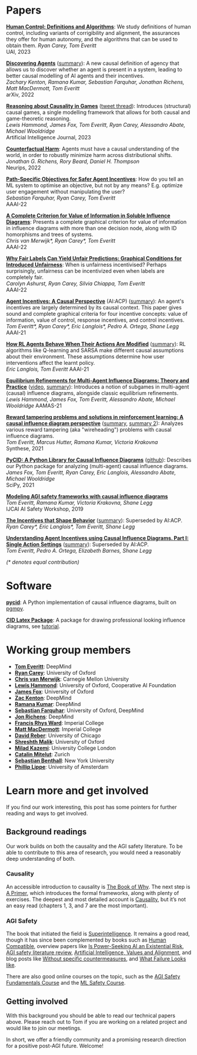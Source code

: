 # Papers
**[Human Control: Definitions and Algorithms](https://arxiv.org/abs/2305.19861)**:
We study definitions of human control, including variants of corrigibility and alignment, the assurances they offer for human autonomy, and the algorithms that can be used to obtain them.
*Ryan Carey, Tom Everitt*  
UAI, 2023

**[Discovering Agents](https://arxiv.org/abs/2208.08345)** ([summary](https://www.alignmentforum.org/posts/XxX2CAoFskuQNkBDy/discovering-agents)):
A new causal definition of agency that allows us to discover whether an agent is present in a system, leading to better causal modelling of AI agents and their incentives.  
*Zachary Kenton, Ramana Kumar, Sebastian Farquhar, Jonathan Richens, Matt MacDermott, Tom Everitt*  
arXiv, 2022

**[Reasoning about Causality in Games](https://arxiv.org/abs/2301.02324)** ([tweet thread](https://twitter.com/tom4everitt/status/1648344677702066177)):
Introduces (structural) causal games, a single modelling framework that allows for both causal and game-theoretic reasoning.  
*Lewis Hammond, James Fox, Tom Everitt, Ryan Carey, Alessandro Abate, Michael Wooldridge*  
Artificial Intelligence Journal, 2023

**[Counterfactual Harm](https://arxiv.org/abs/2204.12993)**:
Agents must have a causal understanding of the world, in order to robustly minimize harm across distributional shifts.  
*Jonathan G. Richens, Rory Beard, Daniel H. Thompson*  
Neurips, 2022

**[Path-Specific Objectives for Safer Agent Incentives](https://arxiv.org/abs/2204.10018)**:
How do you tell an ML system to optimise an objective, but not by any means? E.g. optimize user engagement without manipulating the user?  
*Sebastian Farquhar, Ryan Carey, Tom Everitt*  
AAAI-22

**[A Complete Criterion for Value of Information in Soluble Influence Diagrams](https://arxiv.org/abs/2202.11629)**:
Presents a complete graphical criterion for value of information in influence diagrams with more than one decision node, along with ID homorphisms and trees of systems.  
*Chris van Merwijk\*, Ryan Carey\*, Tom Everitt*  
AAAI-22

**[Why Fair Labels Can Yield Unfair Predictions: Graphical Conditions for Introduced Unfairness](https://arxiv.org/abs/2202.10816)**:
When is unfairness incentivised? Perhaps surprisingly, unfairness can be incentivized even when labels are completely fair.  
*Carolyn Ashurst, Ryan Carey, Silvia Chiappa, Tom Everitt*  
AAAI-22

**[Agent Incentives: A Causal Perspective](https://arxiv.org/abs/2102.01685)** (AI:ACP) ([summary](https://deepmindsafetyresearch.medium.com/progress-on-causal-influence-diagrams-a7a32180b0d1#b09d)): An agent's incentives are largely determined by its causal context. This paper gives sound and complete graphical criteria for four incentive concepts: value of information, value of control, response incentives, and control incentives.  
*Tom Everitt\*, Ryan Carey\*, Eric Langlois\*, Pedro A. Ortega, Shane Legg*
AAAI-21

**[How RL Agents Behave When Their Actions Are Modified](https://arxiv.org/abs/2102.07716)** ([summary](https://deepmindsafetyresearch.medium.com/progress-on-causal-influence-diagrams-a7a32180b0d1#3a5e)): RL algorithms like Q-learning and SARSA make different causal assumptions about their environment. These assumptions determine how user interventions affect the learnt policy.  
*Eric Langlois, Tom Everitt*
AAAI-21  

**[Equilibrium Refinements for Multi-Agent Influence Diagrams: Theory and Practice](https://arxiv.org/abs/2102.05008)** ([video](https://slideslive.com/38954945/equilibrium-refinements-for-multiagent-influence-diagrams-theory-and-practice), [summary](https://deepmindsafetyresearch.medium.com/progress-on-causal-influence-diagrams-a7a32180b0d1#0e30)): Introduces a notion of subgames in multi-agent (causal) influence diagrams, alongside classic equilibrium refinements.  
*Lewis Hammond, James Fox, Tom Everitt, Alessandro Abate, Michael Wooldridge*
AAMAS-21  

**[Reward tampering problems and solutions in reinforcement learning: A causal influence diagram perspective](https://arxiv.org/abs/1908.04734)** ([summary](https://medium.com/@deepmindsafetyresearch/designing-agent-incentives-to-avoid-reward-tampering-4380c1bb6cd), [summary 2](https://deepmindsafetyresearch.medium.com/progress-on-causal-influence-diagrams-a7a32180b0d1#4e50)): Analyzes various reward tampering (aka "wireheading") problems with causal influence diagrams.  
*Tom Everitt, Marcus Hutter, Ramana Kumar, Victoria Krakovna*  
Synthese, 2021

**[PyCID: A Python Library for Causal Influence Diagrams](http://conference.scipy.org/proceedings/scipy2021/pdfs/james_fox.pdf)** ([github](https://github.com/causalincentives/pycid)): Describes our Python package for analyzing (multi-agent) causal influence diagrams.  
*James Fox, Tom Everitt, Ryan Carey, Eric Langlois, Alessandro Abate, Michael Wooldridge*  
SciPy, 2021

**[Modeling AGI safety frameworks with causal influence diagrams](https://arxiv.org/abs/1906.08663)**  
*Tom Everitt, Ramana Kumar, Victoria Krakovna, Shane Legg*  
IJCAI AI Safety Workshop, 2019

**[The Incentives that Shape Behavior](https://arxiv.org/abs/2001.07118)** ([summary](https://towardsdatascience.com/new-paper-the-incentives-that-shape-behaviour-d6d8bb77d2e4)): Superseded by AI:ACP.  
*Ryan Carey\*, Eric Langlois\*, Tom Everitt, Shane Legg*

**[Understanding Agent Incentives using Causal Influence Diagrams. Part I: Single Action Settings](https://arxiv.org/abs/1902.09980)** ([summary](https://medium.com/@deepmindsafetyresearch/understanding-agent-incentives-with-causal-influence-diagrams-7262c2512486)): Superseded by AI:ACP.  
*Tom Everitt, Pedro A. Ortega, Elizabeth Barnes, Shane Legg*

*(\* denotes equal contribution)*


# Software

**[pycid](https://github.com/causalincentives/pycid)**: A Python implementation of causal influence diagrams, built on [pgmpy](https://pgmpy.org/).

**[CID Latex Package](https://github.com/causalincentives/cid-latex)**: A package for drawing professional looking influence diagrams, see [tutorial](https://causalincentives.github.io/cid-latex/CausalInfluenceDiagramLatexTutorial.html).



# Working group members

* **[Tom Everitt](https://www.tomeveritt.se/)**: DeepMind
* **[Ryan Carey](https://www.fhi.ox.ac.uk/team/ryan-carey/)**: University of Oxford
* **[Chris van Merwijk](https://www.fhi.ox.ac.uk/team/chris-van-merwijk/)**: Carnegie Mellon University
* **[Lewis Hammond](http://www.cs.ox.ac.uk/people/lewis.hammond/)**: University of Oxford, Cooperative AI Foundation
* **[James Fox](http://www.cs.ox.ac.uk/people/james.fox/)**: University of Oxford
* **[Zac Kenton](https://zackenton.github.io/)**: DeepMind
* **[Ramana Kumar](https://scholar.google.co.uk/citations?user=OyX1-qYAAAAJ&hl=en)**: DeepMind
* **[Sebastian Farquhar](https://sebastianfarquhar.com/)**: University of Oxford, DeepMind
* **[Jon Richens](https://scholar.google.com/citations?user=VtfYF3EAAAAJ&hl=en)**: DeepMind
* **[Francis Rhys Ward](https://safeandtrustedai.org/person/francis-rhys-ward/)**: Imperial College
* **[Matt MacDermott](https://safeandtrustedai.org/person/matt-macdermott/)**: Imperial College
* **[David Reber](https://www.davidpreber.com/publications/11411)**: University of Chicago
* **[Shreshth Malik](https://www.cs.ox.ac.uk/people/shreshth.malik/)**: University of Oxford
* **[Milad Kazemi](https://scholar.google.com/citations?user=vNOC5lAAAAAJ&hl=en)**: University College London
* **[Catalin Mitelut](https://www.linkedin.com/in/catalin-mitelut-9436131a5)**: Zurich
* **[Sebastian Benthall](https://sbenthall.net/)**: New York University
* **[Phillip Lippe](https://phlippe.github.io/)**: University of Amsterdam

# Learn more and get involved

If you find our work interesting, this post has some pointers for further reading and ways to get involved.

## Background readings

Our work builds on both the causality and the AGI safety literature. To be able to contribute to this area of research, you would need a reasonably deep understanding of both.

### Causality

An accessible introduction to causality is [The Book of Why](https://www.penguin.co.uk/books/289825/the-book-of-why-by-judea-pearl-and-dana-mackenzie/9780141982410). The next step is [A Primer](http://bayes.cs.ucla.edu/PRIMER/), which introduces the formal frameworks, along with plenty of exercises. The deepest and most detailed account is [Causality](http://bayes.cs.ucla.edu/BOOK-2K/), but it’s not an easy read (chapters 1, 3, and 7 are the most important).

### AGI Safety

The book that initiated the field is [Superintelligence](https://global.oup.com/academic/product/superintelligence-9780199678112?cc%3Dus%26lang%3Den%26). It remains a good read, though it has since been complemented by books such as [Human Compatible](https://people.eecs.berkeley.edu/~russell/hc.html), overview papers like [Is Power-Seeking AI an Existential Risk](https://arxiv.org/abs/2206.13353), [AGI safety literature review](https://arxiv.org/abs/1805.01109), [Artificial Intelligence, Values and Alignment](https://arxiv.org/abs/2001.09768), and blog posts like [Without specific countermeasures](https://www.alignmentforum.org/posts/pRkFkzwKZ2zfa3R6H/without-specific-countermeasures-the-easiest-path-to), and [What Failure Looks like](https://www.alignmentforum.org/posts/HBxe6wdjxK239zajf/what-failure-looks-like).

There are also good online courses on the topic, such as the [AGI Safety Fundamentals Course](https://aisafetyfundamentals.com/) and the [ML Safety Course](https://course.mlsafety.org/).

## Getting involved

With this background you should be able to read our technical papers above. Please reach out to Tom if you are working on a related project and would like to join our meetings.

In short, we offer a friendly community and a promising research direction for a positive post-AGI future. Welcome!

